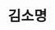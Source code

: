---
layout: page
title: 김소명
description: Combined Master's and Ph.D
img: /assets/img/김소명.jpg
importance: 2025
category: current
redirect: https://www.linkedin.com/in/somyeong-kim-5a0558365/
---